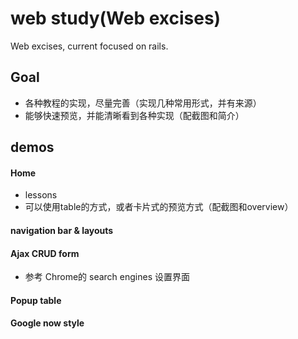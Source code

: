 # web study(Web excises)
Web excises, current focused on rails.

## Goal
- 各种教程的实现，尽量完善（实现几种常用形式，并有来源）
- 能够快速预览，并能清晰看到各种实现（配截图和简介）

## demos
#### Home
- lessons
- 可以使用table的方式，或者卡片式的预览方式（配截图和overview）

#### navigation bar & layouts

#### Ajax CRUD form
- 参考 Chrome的 search engines 设置界面


#### Popup table

#### Google now style
